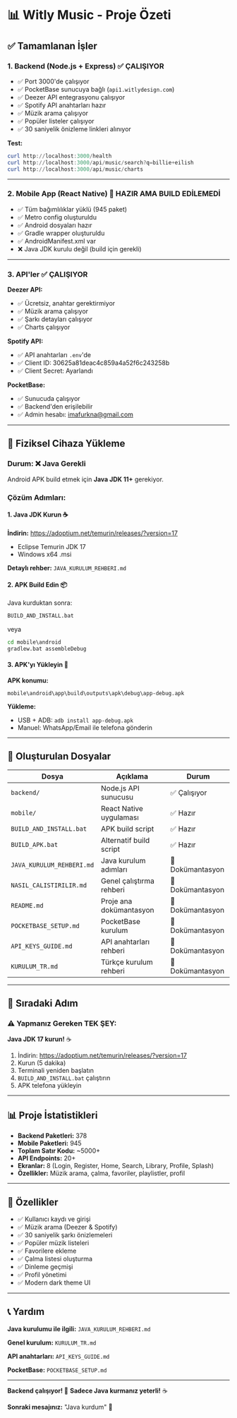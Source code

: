 # 📊 Witly Music - Proje Özeti

## ✅ Tamamlanan İşler

### 1. Backend (Node.js + Express) ✅ ÇALIŞIYOR
- ✅ Port 3000'de çalışıyor
- ✅ PocketBase sunucuya bağlı (`api1.witlydesign.com`)
- ✅ Deezer API entegrasyonu çalışıyor
- ✅ Spotify API anahtarları hazır
- ✅ Müzik arama çalışıyor
- ✅ Popüler listeler çalışıyor
- ✅ 30 saniyelik önizleme linkleri alınıyor

**Test:**
```powershell
curl http://localhost:3000/health
curl http://localhost:3000/api/music/search?q=billie+eilish
curl http://localhost:3000/api/music/charts
```

---

### 2. Mobile App (React Native) 🔧 HAZIR AMA BUILD EDİLEMEDİ
- ✅ Tüm bağımlılıklar yüklü (945 paket)
- ✅ Metro config oluşturuldu
- ✅ Android dosyaları hazır
- ✅ Gradle wrapper oluşturuldu
- ✅ AndroidManifest.xml var
- ❌ Java JDK kurulu değil (build için gerekli)

---

### 3. API'ler ✅ ÇALIŞIYOR

**Deezer API:**
- ✅ Ücretsiz, anahtar gerektirmiyor
- ✅ Müzik arama çalışıyor
- ✅ Şarkı detayları çalışıyor
- ✅ Charts çalışıyor

**Spotify API:**
- ✅ API anahtarları `.env`'de
- ✅ Client ID: 30625a81deac4c859a4a52f6c243258b
- ✅ Client Secret: Ayarlandı

**PocketBase:**
- ✅ Sunucuda çalışıyor
- ✅ Backend'den erişilebilir
- ✅ Admin hesabı: imafurkna@gmail.com

---

## 📱 Fiziksel Cihaza Yükleme

### Durum: ❌ Java Gerekli

Android APK build etmek için **Java JDK 11+** gerekiyor.

### Çözüm Adımları:

#### 1. Java JDK Kurun ☕

**İndirin:** https://adoptium.net/temurin/releases/?version=17

- Eclipse Temurin JDK 17
- Windows x64 .msi

**Detaylı rehber:** `JAVA_KURULUM_REHBERI.md`

#### 2. APK Build Edin 📦

Java kurduktan sonra:

```cmd
BUILD_AND_INSTALL.bat
```

veya

```cmd
cd mobile\android
gradlew.bat assembleDebug
```

#### 3. APK'yı Yükleyin 📲

**APK konumu:**
```
mobile\android\app\build\outputs\apk\debug\app-debug.apk
```

**Yükleme:**
- USB + ADB: `adb install app-debug.apk`
- Manuel: WhatsApp/Email ile telefona gönderin

---

## 📂 Oluşturulan Dosyalar

| Dosya | Açıklama | Durum |
|-------|----------|-------|
| `backend/` | Node.js API sunucusu | ✅ Çalışıyor |
| `mobile/` | React Native uygulaması | ✅ Hazır |
| `BUILD_AND_INSTALL.bat` | APK build script | ✅ Hazır |
| `BUILD_APK.bat` | Alternatif build script | ✅ Hazır |
| `JAVA_KURULUM_REHBERI.md` | Java kurulum adımları | 📄 Dokümantasyon |
| `NASIL_CALISTIRILIR.md` | Genel çalıştırma rehberi | 📄 Dokümantasyon |
| `README.md` | Proje ana dokümantasyon | 📄 Dokümantasyon |
| `POCKETBASE_SETUP.md` | PocketBase kurulum | 📄 Dokümantasyon |
| `API_KEYS_GUIDE.md` | API anahtarları rehberi | 📄 Dokümantasyon |
| `KURULUM_TR.md` | Türkçe kurulum rehberi | 📄 Dokümantasyon |

---

## 🎯 Sıradaki Adım

### ⚠️ Yapmanız Gereken TEK ŞEY:

**Java JDK 17 kurun!** ☕

1. İndirin: https://adoptium.net/temurin/releases/?version=17
2. Kurun (5 dakika)
3. Terminali yeniden başlatın
4. `BUILD_AND_INSTALL.bat` çalıştırın
5. APK telefona yükleyin

---

## 📊 Proje İstatistikleri

- **Backend Paketleri:** 378
- **Mobile Paketleri:** 945
- **Toplam Satır Kodu:** ~5000+
- **API Endpoints:** 20+
- **Ekranlar:** 8 (Login, Register, Home, Search, Library, Profile, Splash)
- **Özellikler:** Müzik arama, çalma, favoriler, playlistler, profil

---

## 🎵 Özellikler

- ✅ Kullanıcı kaydı ve girişi
- ✅ Müzik arama (Deezer & Spotify)
- ✅ 30 saniyelik şarkı önizlemeleri
- ✅ Popüler müzik listeleri
- ✅ Favorilere ekleme
- ✅ Çalma listesi oluşturma
- ✅ Dinleme geçmişi
- ✅ Profil yönetimi
- ✅ Modern dark theme UI

---

## 📞 Yardım

**Java kurulumu ile ilgili:** `JAVA_KURULUM_REHBERI.md`

**Genel kurulum:** `KURULUM_TR.md`

**API anahtarları:** `API_KEYS_GUIDE.md`

**PocketBase:** `POCKETBASE_SETUP.md`

---

**Backend çalışıyor! 🎉**
**Sadece Java kurmanız yeterli!** ☕

**Sonraki mesajınız:** "Java kurdum" 🚀
